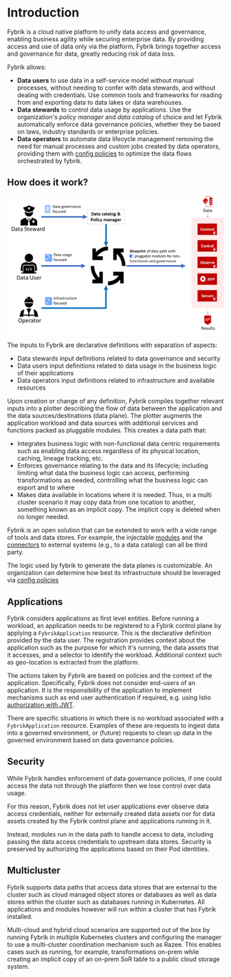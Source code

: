 # Introduction

Fybrik is a cloud native platform to unify data access and governance, enabling business agility while securing enterprise data. By providing access and use of data only via the platform, Fybrik brings together access and governance for data, greatly reducing risk of data loss. 

Fybrik allows:

* **Data users** to use data in a self-service model without manual processes, without needing to confer with data stewards, and without dealing with credentials. Use common tools and frameworks for reading from and exporting data to data lakes or data warehouses.
* **Data stewards** to control data usage by applications. Use the organization's _policy manager_ and _data catalog_ of choice and let Fybrik automatically enforce data governance policies, whether they be based on laws, industry standards or enterprise policies.
* **Data operators** to automate data lifecycle management removing the need for manual processes and custom jobs created by data operators, providing them with [config policies](./config-policies.md) to optimize the data flows orchestrated by fybrik.

## How does it work?

![Concept](../static/general-concept.png)

The inputs to Fybrik are declarative definitions with separation of aspects:

- Data stewards input definitions related to data governance and security
- Data users input definitions related to data usage in the business logic of their applications
- Data operators input definitions related to infrastructure and available resources

Upon creation or change of any definition, Fybrik compiles together relevant inputs into a plotter describing the flow of data between the application and the data sources/destinations (data plane). 
The plotter augments the application workload and data sources with additional services and functions packed as pluggable modules. This creates a data path that:

- Integrates business logic with non-functional data centric requirements such as enabling data access regardless of its physical location, caching, lineage tracking, etc.
- Enforces governance relating to the data and its lifecycle; including limiting what data the business logic can access, performing transformations as needed, controlling what the business logic can export and to where
- Makes data available in locations where it is needed. Thus, in a multi cluster scenario it may copy data from one location to another, something known as an implicit copy.  The implicit copy is deleted when no longer needed.

Fybrik is an open solution that can be extended to work with a wide range of tools and data stores. For example, the injectable [modules](./modules.md) and the [connectors](./connectors.md) to external systems (e.g., to a data catalog) can all be third party.

The logic used by fybrik to generate the data planes is customizable.  An organization can determine how best its infrastructure should be leveraged via [config policies](./config-policies.md)

## Applications

Fybrik considers applications as first level entities. Before running a workload, an application needs to be registered to a Fybrik control plane by applying a `FybrikApplication` resource. This is the declarative definition provided by the data user. The registration provides context about the application such as the purpose for which it's running, the data assets that it accesses, and a selector to identify the workload. Additional context such as geo-location is extracted from the platform. 

The actions taken by Fybrik are based on policies and the context of the application. Specifically, Fybrik does not consider end-users of an application. It is the responsibility of the application to implement mechanisms such as end user authentication if required, e.g. using Istio [authorization with JWT](https://istio.io/docs/tasks/security/authorization/authz-jwt/).

There are specific situations in which there is no workload associated with a `FybrikApplication` resource.  Examples of these are requests to ingest data into a governed environment, or (future) requests to clean up data in the governed environment based on data governance policies.

## Security

While Fybrik handles enforcement of data governance policies, if one could access the data not through the platform then we lose control over data usage.

For this reason, Fybrik does not let user applications ever observe data access credentials, neither for externally created data assets nor for data assets created by the Fybrik control plane and applications running in it.

Instead, modules run in the data path to handle access to data, including passing the data access credentials to upstream data stores. Security is preserved by authorizing the applications based on their Pod identities.

## Multicluster
Fybrik supports data paths that access data stores that are external to the cluster such as cloud managed object stores or databases as well as data stores within the cluster such as databases running in Kubernetes. All applications and modules however will run within a cluster that has Fybrik installed.

Multi-cloud and hybrid cloud scenarios are supported out of the box by running Fybrik in multiple Kubernetes clusters and configuring the manager to use a multi-cluster coordination mechanism such as Razee. This enables cases such as running, for example, transformations on-prem while creating an implicit copy of an on-prem SoR table to a public cloud storage system.

